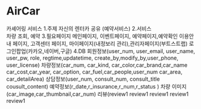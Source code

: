 # AirCar
카셰어링 서비스
1.주제 
	자신의 렌터카 공유 (예약서비스) 
2.서비스	
	차량 조회, 예약
3.필요페이지 
	메인페이지, 이벤트페이지, 예약페이지,예약확인
	이용안내 페이지, 고객센터 페이지, 
	마이페이지(내정보리 관리),관리자페이지(부트스트랩)
	로그인팝업(카카오,네이버,구글)
4.DB
	회원정보(user_num, user_email, user_name,
		user_pw, role, regtime,updatetime,
		create_by,modify_by,user_phone,
		user_license)
	차량정보(car_num, car_kind,
		car_color,car_brand,car_name
		car_cost,car_year, car_option,
		car_fuel,car_people,user_num
		car_area, car_detailArea)
	상담정보(user_num,  consult_num, consult_title
		cousult_content) 
	예약정보(r_date,r_insurance,r_num,r_status
		)
	차량 이미지(car_image,car_thumbnail,car_num)
	리뷰(review1 review1 review1 review1 review1

		
		
		
 
	
	
	

	
